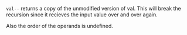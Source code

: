 `val--` returns a copy of the unmodified version of val. This will break the recursion since it recieves the input value over and over again.

Also the order of the operands is undefined.